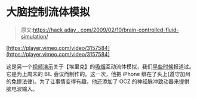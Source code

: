 # 大脑控制流体模拟

> 原文:[https://hack aday . com/2009/02/10/brain-controlled-fluid-simulation/](https://hackaday.com/2009/02/10/brain-controlled-fluid-simulation/)

[https://player.vimeo.com/video/3157584](https://player.vimeo.com/video/3157584)

这是另一个[视频演示](http://vimeo.com/3157584 "I am not mostly a geek. on Vimeo")关于【埃里克】的[吸烟](http://www.exothermia.net/monkeys_and_robots/2009/01/26/besmoke-fluid-simulation/ "Monkeys & Robots » Besmoke - Interactive Fluid Dynamics with iPhone and Sound Reactivity")互动流体模拟，我们[早些时候](http://hackaday.com/2009/01/26/besmoke-fluid-dynamics/ "Besmoke - fluid dynamics  - Hack a Day")报道过。它是为上周末的 BIL 会议而制作的。这一次，他把 iPhone 绑在了头上(遵守加州的免提法律)。为了让事情变得有趣，他还添加了 OCZ 的神经脉冲致动器来提供脑电波输入。
